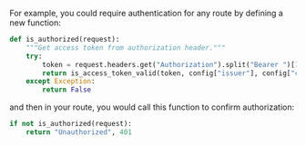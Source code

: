For example, you could require authentication for any route by defining a new function:

```py
def is_authorized(request):
    """Get access token from authorization header."""
    try:
        token = request.headers.get("Authorization").split("Bearer ")[1]
        return is_access_token_valid(token, config["issuer"], config["client_id"])
    except Exception:
        return False
```

and then in your route, you would call this function to confirm authorization:

```py
if not is_authorized(request):
    return "Unauthorized", 401
```
